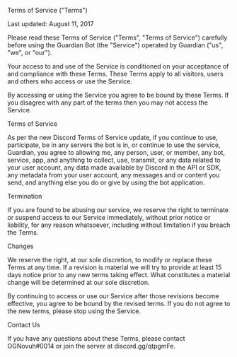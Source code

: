 Terms of Service ("Terms")

Last updated: August 11, 2017

Please read these Terms of Service ("Terms", "Terms of Service") carefully before using the Guardian Bot (the "Service") operated by Guardian ("us", "we", or "our").

Your access to and use of the Service is conditioned on your acceptance of and compliance with these Terms. These Terms apply to all visitors, users and others who access or use the Service.

By accessing or using the Service you agree to be bound by these Terms. If you disagree with any part of the terms then you may not access the Service.

Terms of Service

As per the new Discord Terms of Service update, if you continue to use, participate, be in any servers the bot is in, or continue to use the service, Guardian, you agree to allowing me, any person, user, or member, any bot, service, app, and anything to collect, use, transmit, or any data related to your user account, any data made available by Discord in the API or SDK, any metadata from your user account, any messages and or content you send, and anything else you do or give by using the bot application.

Termination


If you are found to be abusing our service, we reserve the right to terminate or suspend access to our Service immediately, without prior notice or liability, for any reason whatsoever, including without limitation if you breach the Terms.

Changes

We reserve the right, at our sole discretion, to modify or replace these Terms at any time. If a revision is material we will try to provide at least 15 days notice prior to any new terms taking effect. What constitutes a material change will be determined at our sole discretion.

By continuing to access or use our Service after those revisions become effective, you agree to be bound by the revised terms. If you do not agree to the new terms, please stop using the Service.

Contact Us

If you have any questions about these Terms, please contact OGNovuh#0014 or join the server at discord.gg/qtpgmFe.
